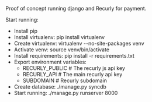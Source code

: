 Proof of concept running django and Recurly for payment.

Start running:
* Install pip
* Install virtualenv: pip install virtualenv
* Create virtualenv: virtualenv --no-site-packages venv
* Activate venv: source venv/bin/activate
* Install requirements: pip install -r requirements.txt
* Export environment variables:
  * RECURLY_PUBLIC # The recurly js api key
  * RECURLY_API # The main recurly api key
  * SUBDOMAIN # Recurly subdomain
* Create database: ./manage.py syncdb
* Start running: ./manage.py runserver 8000
